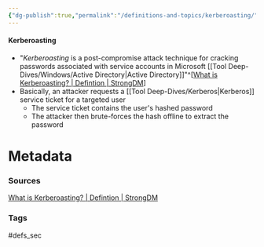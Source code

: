 ```yaml
---
{"dg-publish":true,"permalink":"/definitions-and-topics/kerberoasting/","noteIcon":""}
---
```


#### Kerberoasting
- "*Kerberoasting* is a post-compromise attack technique for cracking passwords associated with service accounts in Microsoft [[Tool Deep-Dives/Windows/Active Directory\|Active Directory]]"^[[What is Kerberoasting? | Defintion | StrongDM](https://www.strongdm.com/what-is/kerberoasting)]
- Basically, an attacker requests a [[Tool Deep-Dives/Kerberos\|Kerberos]] service ticket for a targeted user
	- The service ticket contains the user's hashed password
	- The attacker then brute-forces the hash offline to extract the password






# Metadata

### Sources
[What is Kerberoasting? | Defintion | StrongDM](https://www.strongdm.com/what-is/kerberoasting)

### Tags
#defs_sec 